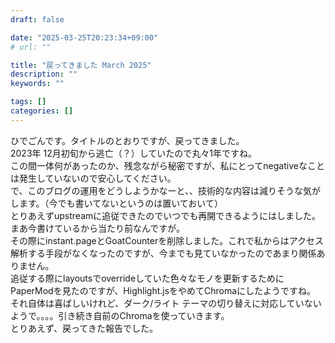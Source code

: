 ```yaml
---
draft: false

date: "2025-03-25T20:23:34+09:00"
# url: ""

title: "戻ってきました March 2025"
description: ""
keywords: ""

tags: []
categories: []
---
```


ひでごんです。タイトルのとおりですが、戻ってきました。  
2023年 12月初旬から逃亡（？）していたので丸々1年ですね。  
この間一体何があったのか、残念ながら秘密ですが、私にとってnegativeなことは発生していないので安心してください。  
で、このブログの運用をどうしようかなーと、、技術的な内容は減りそうな気がします。（今でも書いてないというのは置いておいて）  
とりあえずupstreamに追従できたのでいつでも再開できるようにはしました。まあ今書けているから当たり前なんですが。  
その際にinstant.pageとGoatCounterを削除しました。これで私からはアクセス解析する手段がなくなったのですが、今までも見ていなかったのであまり関係ありません。  
追従する際にlayoutsでoverrideしていた色々なモノを更新するためにPaperModを見たのですが、Highlight.jsをやめてChromaにしたようですね。  
それ自体は喜ばしいけれど、ダーク/ライト テーマの切り替えに対応していないようで。。。。引き続き自前のChromaを使っていきます。  
とりあえず、戻ってきた報告でした。  
